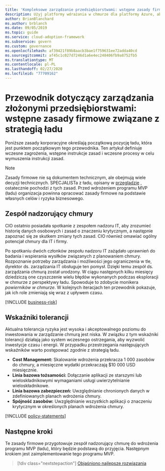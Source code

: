 ```yaml
---
title: 'Kompleksowe zarządzanie przedsiębiorstwami: wstępne zasady firmowe'
description: Użyj platformy wdrażania w chmurze dla platformy Azure, aby zdefiniować początkową sytuację ładu, ryzyko wczesnego etapu, wstępne instrukcje zasad i procesy wczesnego wymuszania.
author: BrianBlanchard
ms.author: brblanch
ms.date: 09/05/2019
ms.topic: guide
ms.service: cloud-adoption-framework
ms.subservice: govern
ms.custom: governance
ms.openlocfilehash: af39421f89b8aacb3bae1f759631ee72adda40cd
ms.sourcegitcommit: af45c1c027d7246d1a6e4ec248406fb9a8752fb5
ms.translationtype: MT
ms.contentlocale: pl-PL
ms.lasthandoff: 02/27/2020
ms.locfileid: "77709162"
---
```

# <a name="governance-guide-for-complex-enterprises-initial-corporate-policy-behind-the-governance-strategy"></a>Przewodnik dotyczący zarządzania złożonymi przedsiębiorstwami: wstępne zasady firmowe związane z strategią ładu

Poniższe zasady korporacyjne określają początkową pozycję ładu, która jest punktem początkowym tego przewodnika. Ten artykuł definiuje wczesne zagrożenia, wstępne instrukcje zasad i wczesne procesy w celu wymuszenia instrukcji zasad.

> [!NOTE]
>Zasady firmowe nie są dokumentem technicznym, ale obejmują wiele decyzji technicznych. SPECJALISTa z ładu, opisany w [przeglądzie](./index.md) , ostatecznie pochodzi z tych zasad. Przed wdrożeniem programu MVP (ładu) organizacja powinna opracować zasady firmowe na podstawie własnych celów i ryzyka biznesowego.

## <a name="cloud-governance-team"></a>Zespół nadzorujący chmury

CIO ostatnio posiadała spotkanie z zespołem nadzoru IT, aby zrozumieć historię danych osobowych i zasad o znaczeniu krytycznym, a następnie zapoznać się ze skutkem zmiany tych zasad. CIO również omawiać ogólny potencjał chmury dla IT i firmy.

Po spotkaniu dwóch członków zespołu nadzoru IT zażądało uprawnień do badania i wspierania wysiłków związanych z planowaniem chmury. Rozpoznanie potrzeby zarządzania i możliwości jego ograniczenia w tle, dyrektor ds. zarządzania IT obsługuje ten pomysł. Dzięki temu zespół ds. zarządzania chmurą został urodzony. W ciągu następnych kilku miesięcy dziedziczą one czyszczenie wielu błędów wykonanych podczas eksploracji w chmurze z perspektywy ładu. Spowoduje to zdobycie monikera _powierników w chmurze_. W kolejnych iteracjach ten przewodnik pokazuje, jak ich role zmieniają się wraz z upływem czasu.

[!INCLUDE [business-risk](../../../../includes/business-risks.md)]

## <a name="tolerance-indicators"></a>Wskaźniki tolerancji

Aktualna tolerancja ryzyka jest wysoka i akceptowalnego poziomu do inwestowania w zarządzanie chmurą jest niska. W związku z tym wskaźniki tolerancji działają jako system wczesnego ostrzegania, aby wyzwolić inwestycje czasu i energii. W przypadku przestrzegania następujących wskaźników warto postępować zgodnie z strategią ładu.

- **Cost Management:** Skalowanie wdrożenia przekracza 1 000 zasobów do chmury, a miesięczne wydatki przekraczają $10 000 USD miesięcznie.
- **Linia bazowa tożsamości:** Dołączanie aplikacji ze starszymi lub wieloskładnikowymi wymaganiami usługi uwierzytelnianie wieloskładnikowe.
- **Linia bazowa zabezpieczeń:** Uwzględnianie chronionych danych w zdefiniowanych planach wdrożenia chmury.
- **Spójność zasobów:** Uwzględnianie wszystkich aplikacji o znaczeniu krytycznym w określonych planach wdrożenia chmury.

[!INCLUDE [policy-statements](../../../../includes/policy-statements.md)]

## <a name="next-steps"></a>Następne kroki

Te zasady firmowe przygotowuje zespół nadzorujący chmurę do wdrożenia programu MVP (ładu), który będzie podstawą do przyjęcia. Następnym krokiem jest zaimplementowanie tego programu MVP.

> [!div class="nextstepaction"]
> [Objaśniono najlepsze rozwiązania](./prescriptive-guidance.md)
